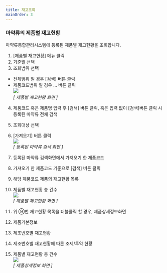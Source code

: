 ```yaml
---
title: 재고조회
mainOrder: 3
---
```


### 마약류의 제품별 재고현황  

마약류통합관리시스템에 등록된 제품별 재고현황을 조회합니다.  
1. [제품별 재고현황] 메뉴 클릭
2. 기준월 선택
3. 조회범위 선택
- 전체범위 일 경우 [검색] 버튼 클릭
- 제품코드범위 일 경우  ... 버튼 클릭  
[![]({{site.url}}/images/docs/doc_1/post_10-1.png)]({{site.url}}/images/docs/doc_1/post_10-1.png)  
*[ 제품별 재고현황 화면 ]*  


4. 제품코드 혹은 제품명 입력 후 [검색] 버튼 클릭, 혹은 입력 없이 [검색]버튼 클릭 시 등록된 마약류 전체 검색
5. 조회대상 선택
6. [가져오기] 버튼 클릭  
[![]({{site.url}}/images/docs/doc_1/post_10-2.png)]({{site.url}}/images/docs/doc_1/post_10-2.png)  
*[ 등록된 마약류 검색 화면 ]*  

7. 등록된 마약류 검색화면에서 가져오기 한 제품코드
8. 가져오기 한 제품코드 기준으로 [검색] 버튼 클릭
9. 해당 제품코드 제품의 재고현황 목록     
10. 제품별 재고현황 총 건수  
[![]({{site.url}}/images/docs/doc_1/post_10-3.png)]({{site.url}}/images/docs/doc_1/post_10-3.png)  
*[ 제품별 재고현황 화면 ]*  

11. 위 ⑨번 재고현황 목록을 더블클릭 할 경우, 제품상세정보화면
12. 제품기본정보          
13. 제조번호별 재고현황
14. 제조번호별 재고현황에 따른 조제/투약 현황  
10. 제품별 재고현황 총 건수  
[![]({{site.url}}/images/docs/doc_1/post_10-4.png)]({{site.url}}/images/docs/doc_1/post_10-4.png)  
*[ 제품상세정보 화면 ]*  


